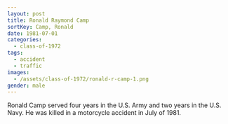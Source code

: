 ```yaml
---
layout: post
title: Ronald Raymond Camp
sortKey: Camp, Ronald
date: 1981-07-01
categories:
  - class-of-1972
tags:
  - accident
  - traffic
images:
  - /assets/class-of-1972/ronald-r-camp-1.png
gender: male
---
```


Ronald Camp served four years in the U.S. Army and two years in the U.S. Navy. He was killed in a motorcycle accident in July of 1981.
